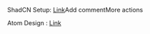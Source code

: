 
ShadCN Setup: [Link](https://ui.shadcn.com/docs/installation/vite)Add commentMore actions

Atom Design : [Link](https://medium.com/@janelle.wg/atomic-design-pattern-how-to-structure-your-react-application-2bb4d9ca5f97)